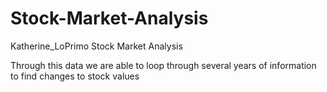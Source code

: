 # Stock-Market-Analysis
Katherine_LoPrimo Stock Market Analysis

Through this data we are able to loop through several years of information to find changes to stock values 
